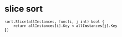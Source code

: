 # slice sort
```
sort.Slice(allInstances, func(i, j int) bool {
    return allInstances[i].Key < allInstances[j].Key
})
```
